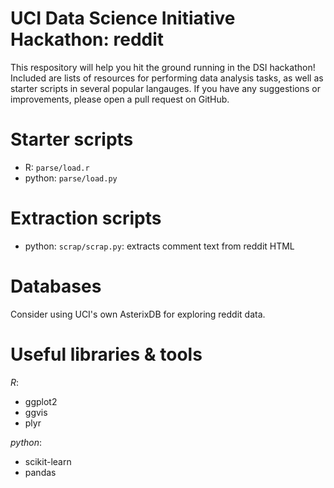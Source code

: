 UCI Data Science Initiative Hackathon: reddit
======

This respository will help you hit the ground running in the DSI hackathon! Included are lists of resources for performing data analysis tasks, as well as starter scripts in several popular langauges. If you have any suggestions or improvements, please open a pull request on GitHub.

Starter scripts
====
+ R: `parse/load.r`
+ python: `parse/load.py`

Extraction scripts
====
+ python: `scrap/scrap.py`: extracts comment text from reddit HTML

Databases
===

Consider using UCI's own AsterixDB for exploring reddit data.


Useful libraries & tools
====

_R_:
+ ggplot2
+ ggvis
+ plyr

_python_:
+ scikit-learn
+ pandas